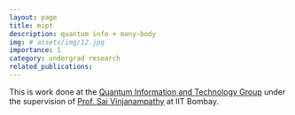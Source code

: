 ```yaml
---
layout: page
title: mipt 
description: quantum info + many-body
img: # assets/img/12.jpg
importance: 1
category: undergrad research
related_publications: 
---
```


This is work done at the [Quantum Information and Technology Group](https://sites.google.com/view/qitiitb) under the supervision of [Prof. Sai Vinjanampathy](https://www.phy.iitb.ac.in/en/content/sai-vinjanampathy) at IIT Bombay.

<!-- <div class="row">
    <div class="col-sm mt-3 mt-md-0">
        {% include figure.html path="assets/img/5.jpg" title="example image" class="img-fluid rounded z-depth-1" %}
    </div>
</div>
<div class="caption">
    This image can also have a caption. It's like magic.
</div> -->

